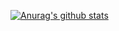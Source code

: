 [![Anurag's github stats](https://github-readme-stats.vercel.app/api?username=wisdommen)](https://github.com/anuraghazra/github-readme-stats)
